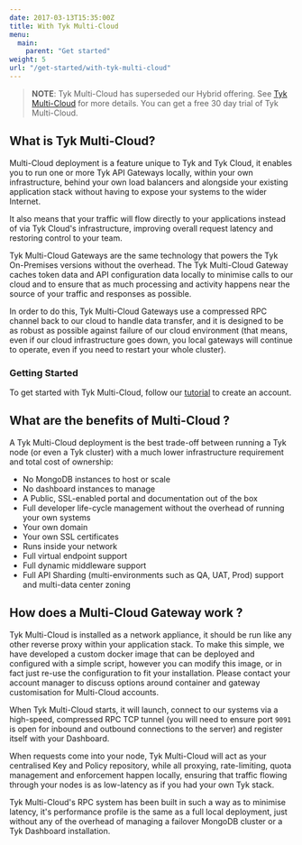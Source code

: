 ```yaml
---
date: 2017-03-13T15:35:00Z
title: With Tyk Multi-Cloud
menu: 
  main:
    parent: "Get started"
weight: 5
url: "/get-started/with-tyk-multi-cloud"
---
```


> **NOTE**: Tyk Multi-Cloud has superseded our Hybrid offering. See [Tyk Multi-Cloud](https://tyk.io/api-gateway/cloud/#multi-cloud) for more details. You can get a free 30 day trial of Tyk Multi-Cloud.


## <a name="what-is-tyk-Multi-Cloud"></a>What is Tyk Multi-Cloud?

Multi-Cloud deployment is a feature unique to Tyk and Tyk Cloud, it enables you to run one or more Tyk API Gateways locally, within your own infrastructure, behind your own load balancers and alongside your existing application stack without having to expose your systems to the wider Internet.

It also means that your traffic will flow directly to your applications instead of via Tyk Cloud's infrastructure, improving overall request latency and restoring control to your team.

Tyk Multi-Cloud Gateways are the same technology that powers the Tyk On-Premises versions without the overhead. The Tyk Multi-Cloud Gateway caches token data and API configuration data locally to minimise calls to our cloud and to ensure that as much processing and activity happens near the source of your traffic and responses as possible.

In order to do this, Tyk Multi-Cloud Gateways use a compressed RPC channel back to our cloud to handle data transfer, and it is designed to be as robust as possible against failure of our cloud environment (that means, even if our cloud infrastructure goes down, you local gateways will continue to operate, even if you need to restart your whole cluster).

### Getting Started

To get started with Tyk Multi-Cloud, follow our [tutorial][1] to create an account.

## <a name="what-are-the-benefits-of-Multi-Cloud"></a>What are the benefits of Multi-Cloud ?

A Tyk Multi-Cloud deployment is the best trade-off between running a Tyk node (or even a Tyk cluster) with a much lower infrastructure requirement and total cost of ownership:

*   No MongoDB instances to host or scale
*   No dashboard instances to manage
*   A Public, SSL-enabled portal and documentation out of the box
*   Full developer life-cycle management without the overhead of running your own systems
*   Your own domain
*   Your own SSL certificates
*   Runs inside your network
*   Full virtual endpoint support
*   Full dynamic middleware support
*   Full API Sharding (multi-environments such as QA, UAT, Prod) support and multi-data center zoning

## <a name="how-does-a-Multi-Cloud-gateway-work"></a>How does a Multi-Cloud Gateway work ?

Tyk Multi-Cloud is installed as a network appliance, it should be run like any other reverse proxy within your application stack. To make this simple, we have developed a custom docker image that can be deployed and configured with a simple script, however you can modify this image, or in fact just re-use the configuration to fit your installation. Please contact your account manager to discuss options around container and gateway customisation for Multi-Cloud accounts.

When Tyk Multi-Cloud starts, it will launch, connect to our systems via a high-speed, compressed RPC TCP tunnel (you will need to ensure port `9091` is open for inbound and outbound connections to the server) and register itself with your Dashboard.

When requests come into your node, Tyk Multi-Cloud will act as your centralised Key and Policy repository, while all proxying, rate-limiting, quota management and enforcement happen locally, ensuring that traffic flowing through your nodes is as low-latency as if you had your own Tyk stack.

Tyk Multi-Cloud's RPC system has been built in such a way as to minimise latency, it's performance profile is the same as a full local deployment, just without any of the overhead of managing a failover MongoDB cluster or a Tyk Dashboard installation.

 [1]: /docs/get-started/with-tyk-hybrid/create-an-account/
